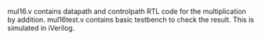 mul16.v contains datapath and controlpath RTL code for the multiplication by addition. 
mul16test.v contains basic testbench to check the result. 
This is simulated in iVerilog.
